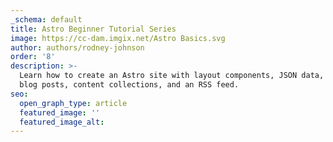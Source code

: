 ```yaml
---
_schema: default
title: Astro Beginner Tutorial Series
image: https://cc-dam.imgix.net/Astro Basics.svg
author: authors/rodney-johnson
order: '8'
description: >-
  Learn how to create an Astro site with layout components, JSON data, Markdown
  blog posts, content collections, and an RSS feed.
seo:
  open_graph_type: article
  featured_image: ''
  featured_image_alt:
---
```

